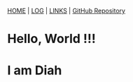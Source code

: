 [HOME](.) | [LOG](TXT/mylog.txt) | [LINKS](LINKS/) | [GitHub Repository](https://github.com/diafias/os222)

# Hello, World !!!

# I am Diah
